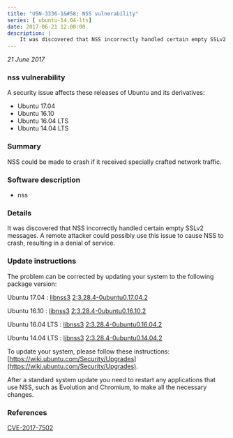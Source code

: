 ```yaml
---
title: "USN-3336-1&#58; NSS vulnerability"
series: [ ubuntu-14.04-lts]
date: 2017-06-21 12:00:00
description: |
    It was discovered that NSS incorrectly handled certain empty SSLv2 messages. A remote attacker could possibly use this issue to cause NSS to crash, resulting in a denial of service. 
--- 
```

 
 

*21 June 2017*

### nss vulnerability

A security issue affects these releases of Ubuntu and its derivatives:

* Ubuntu 17.04
* Ubuntu 16.10
* Ubuntu 16.04 LTS
* Ubuntu 14.04 LTS

### Summary

NSS could be made to crash if it received specially crafted network traffic.

### Software description

* nss 

### Details

It was discovered that NSS incorrectly handled certain empty SSLv2 messages. A remote attacker could possibly use this issue to cause NSS to crash, resulting in a denial of service. 

### Update instructions

The problem can be corrected by updating your system to the following package version:

Ubuntu 17.04
 : [libnss3](https://launchpad.net/ubuntu/+source/nss) <span> [2:3.28.4-0ubuntu0.17.04.2](https://launchpad.net/ubuntu/+source/nss/2:3.28.4-0ubuntu0.17.04.2) </span> 

Ubuntu 16.10
 : [libnss3](https://launchpad.net/ubuntu/+source/nss) <span> [2:3.28.4-0ubuntu0.16.10.2](https://launchpad.net/ubuntu/+source/nss/2:3.28.4-0ubuntu0.16.10.2) </span> 

Ubuntu 16.04 LTS
 : [libnss3](https://launchpad.net/ubuntu/+source/nss) <span> [2:3.28.4-0ubuntu0.16.04.2](https://launchpad.net/ubuntu/+source/nss/2:3.28.4-0ubuntu0.16.04.2) </span> 

Ubuntu 14.04 LTS
 : [libnss3](https://launchpad.net/ubuntu/+source/nss) <span> [2:3.28.4-0ubuntu0.14.04.2](https://launchpad.net/ubuntu/+source/nss/2:3.28.4-0ubuntu0.14.04.2) </span> 

To update your system, please follow these instructions: [https://wiki.ubuntu.com/Security/Upgrades](https://wiki.ubuntu.com/Security/Upgrades).

After a standard system update you need to restart any applications that use NSS, such as Evolution and Chromium, to make all the necessary changes. 

### References

 
 [CVE-2017-7502](http://people.ubuntu.com/~ubuntu-security/cve/CVE-2017-7502)
 

